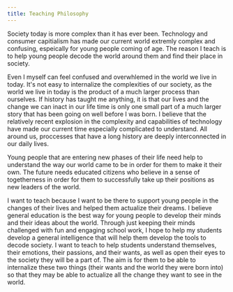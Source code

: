 ```yaml
---
title: Teaching Philosophy
---
```

Society today is more complex than it has ever been. Technology and consumer
capitialism has made our current world extremly complex and confusing,
espeically for young people coming of age. The reason I teach is to help young
people decode the world around them and find their place in society.

Even I myself can feel confused and overwhlemed in the world we live in today.
It's not easy to internalize the complexities of our society, as the world we
live in today is the product of a much larger process than ourselves. If
history has taught me anything, it is that our lives and the change we can
inact in our life time is only one small part of a much larger story that has
been going on well before I was born. I believe that the relatively recent
explosion in the complexity and capabilities of technology have made our
current time especially complicated to understand. All around us, proccesses
that have a long history are deeply interconnected in our daily lives.

Young people that are entering new phases of their life need help to understand
the way our world came to be in order for them to make it their own. The future
needs educated citizens who believe in a sense of togetherness in order for
them to successfully take up their positions as new leaders of the world. 

I want to teach because I want to be there to support young people in the
changes of their lives and helped them actualize their dreams. I believe
general education is the best way for young people to develop their minds and
their ideas about the world. Through just keeping their minds challenged with
fun and engaging school work, I hope to help my students develop a general
intelligence that will help them develop the tools to decode society. I want to
teach to help students understand themselves, their emotions, their passions,
and their wants, as well as open their eyes to the society they will be a part
of. The aim is for them to be able to internalize these two things (their wants
and the world they were born into) so that they may be able to actualize all
the change they want to see in the world. 
